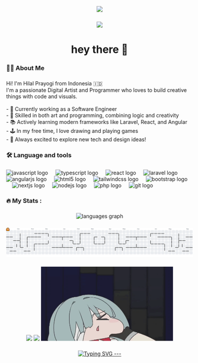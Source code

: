 <div align="center">
  <img height="150" src="https://media.giphy.com/media/M9gbBd9nbDrOTu1Mqx/giphy.gif"  />
</div>

###

<div align="center">
  <img src="https://visitor-badge.laobi.icu/badge?page_id=Hilal5.Hilal5&"  />
</div>

###

<h1 align="center">hey there 👋</h1>

###

<h3 align="left">👩‍💻  About Me</h3>

###

<p align="left">Hi! I'm Hilal Prayogi from Indonesia 🇮🇩<br>I'm a passionate Digital Artist and Programmer who loves to build creative things with code and visuals.<br><br>- 🔭 Currently working as a Software Engineer<br>- 🎨 Skilled in both art and programming, combining logic and creativity<br>- 📚 Actively learning modern frameworks like Laravel, React, and Angular<br>- 🕹️ In my free time, I love drawing and playing games<br>- 🚀 Always excited to explore new tech and design ideas!</p>

###

<h3 align="left">🛠 Language and tools</h3>

###

<div align="left">
  <img src="https://cdn.jsdelivr.net/gh/devicons/devicon/icons/javascript/javascript-original.svg" height="40" alt="javascript logo"  />
  <img width="12" />
  <img src="https://cdn.jsdelivr.net/gh/devicons/devicon/icons/typescript/typescript-original.svg" height="40" alt="typescript logo"  />
  <img width="12" />
  <img src="https://cdn.jsdelivr.net/gh/devicons/devicon/icons/react/react-original.svg" height="40" alt="react logo"  />
  <img width="12" />
  <img src="https://cdn.jsdelivr.net/gh/devicons/devicon/icons/laravel/laravel-original.svg" height="40" alt="laravel logo"  />
  <img width="12" />
  <img src="https://cdn.jsdelivr.net/gh/devicons/devicon/icons/angularjs/angularjs-original.svg" height="40" alt="angularjs logo"  />
  <img width="12" />
  <img src="https://cdn.jsdelivr.net/gh/devicons/devicon/icons/html5/html5-original.svg" height="40" alt="html5 logo"  />
  <img width="12" />
  <img src="https://cdn.jsdelivr.net/gh/devicons/devicon/icons/tailwindcss/tailwindcss-original-wordmark.svg" height="40" alt="tailwindcss logo"  />
  <img width="12" />
  <img src="https://cdn.jsdelivr.net/gh/devicons/devicon/icons/bootstrap/bootstrap-original.svg" height="40" alt="bootstrap logo"  />
  <img width="12" />
  <img src="https://cdn.jsdelivr.net/gh/devicons/devicon/icons/nextjs/nextjs-original.svg" height="40" alt="nextjs logo"  />
  <img width="12" />
  <img src="https://cdn.jsdelivr.net/gh/devicons/devicon/icons/nodejs/nodejs-original.svg" height="40" alt="nodejs logo"  />
  <img width="12" />
  <img src="https://cdn.jsdelivr.net/gh/devicons/devicon/icons/php/php-original.svg" height="40" alt="php logo"  />
  <img width="12" />
  <img src="https://cdn.jsdelivr.net/gh/devicons/devicon/icons/git/git-original.svg" height="40" alt="git logo"  />
</div>

###

<h3 align="left">🔥   My Stats :</h3>

###

<div align="center">
  <img src="https://github-readme-stats.vercel.app/api/top-langs?username=Hilal5&locale=en&hide_title=false&layout=compact&card_width=320&langs_count=5&theme=dracula&hide_border=false&order=2" height="150" alt="languages graph"  />
</div>

###

<picture>
  <source media="(prefers-color-scheme: dark)" srcset="https://raw.githubusercontent.com/Hilal5/Hilal5/output/pacman-contribution-graph-dark.svg">
  <source media="(prefers-color-scheme: light)" srcset="https://raw.githubusercontent.com/Hilal5/Hilal5/output/pacman-contribution-graph.svg">
  <img alt="pacman contribution graph" src="https://raw.githubusercontent.com/Hilal5/Hilal5/output/pacman-contribution-graph.svg">
</picture>

###

<div align="center">
  <img height="200" src="img/a1xifd.gif"  />
  <img height="200" src="img/1000035323.gif.gif"  />
  <img height="200" src="img/marshmellow2.gif"  />
</div>

###

<p align="center">
  <a href="https://git.io/typing-svg">
<!--     <img src="https://readme-typing-svg.herokuapp.com?size=24&color=00FF99&center=true&vCenter=true&width=500&lines=Thanks+for+visiting+my+GitHub!;Have+a+nice+day+🚀" alt="Typing SVG" /> -->
<!--     <img src="https://readme-typing-svg.herokuapp.com?font=Fira+Code&size=25&duration=3000&pause=1000&color=gradient&background=FFFFFF00&center=true&vCenter=true&multiline=false&width=600&height=100&lines=Welcome+to+my+GitHub+Profile!+👋;I'm+a+Passionate+Developer+💻;Thanks+for+visiting!+⭐;Let's+build+something+amazing+together!+🚀" alt="Typing SVG" /> -->
<!--     <img src="https://readme-typing-svg.herokuapp.com?font=Orbitron&weight=900&size=27&duration=3000&pause=1000&color=00FF41&background=000000&center=true&vCenter=true&random=false&width=700&height=100&lines=SYSTEM+INITIALIZED...;WELCOME+TO+MY+DIGITAL+SPACE+⚡;EXPLORING+THE+CODE+UNIVERSE+🌌;THANKS+FOR+VISITING!+💚" alt="Typing SVG" /> -->
<!--     <img src="https://readme-typing-svg.herokuapp.com?font=Inter&weight=600&size=22&duration=4000&pause=1500&color=2E3440&center=true&vCenter=true&width=550&lines=Hello%2C+World!+I'm+a+Developer;Building+innovative+solutions;Open+to+collaboration;Thanks+for+stopping+by!" alt="Typing SVG" /> -->
<!--     <img src="https://readme-typing-svg.herokuapp.com?font=Comic+Neue&weight=700&size=24&duration=2500&pause=800&color=FF6B6B&center=true&vCenter=true&multiline=false&repeat=true&width=600&height=80&lines=Hey+there!+Welcome!+🎉;I+love+coding+and+creating+✨;Check+out+my+projects+below+👇;Happy+coding!+🦄" alt="Typing SVG" /> -->
<!--     <img src="https://readme-typing-svg.herokuapp.com?font=JetBrains+Mono&size=20&duration=4000&pause=1000&color=E6E6E6&background=0D111700&center=true&vCenter=true&width=500&lines=welcome.+i+build+things.;explore+my+repositories.;thanks+for+visiting." alt="Typing SVG" />
  </a>
</p>
 -->
    <img src="https://readme-typing-svg.herokuapp.com?font=Russo+One&size=28&duration=3500&pause=1200&color=00D9FF&center=true&vCenter=true&width=650&height=90&lines=WELCOME+TO+THE+MATRIX+🔮;CODING+IS+MY+SUPERPOWER+⚡;TRANSFORMING+IDEAS+INTO+REALITY+✨;THANKS+FOR+VISITING!+🚀" alt="Typing SVG" />
---

